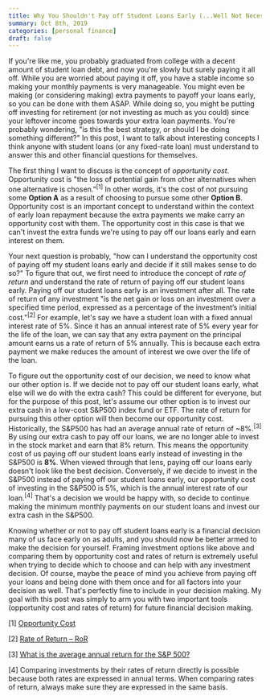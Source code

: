 ```yaml
---
title: Why You Shouldn't Pay off Student Loans Early (...Well Not Necessarily)
summary: Oct 8th, 2019
categories: [personal finance]
draft: false
---
```


If you're like me, you probably graduated from college with a decent amount of student loan debt, and now you're slowly but surely paying it all off. While you are worried about paying it off, you have a stable income so making your monthly payments is very manageable. You might even be making (or considering making) extra payments to payoff your loans early, so you can be done with them ASAP. While doing so, you might be putting off investing for retirement (or not investing as much as you could) since your leftover income goes towards your extra loan payments. You're probably wondering, "is this the best strategy, or should I be doing something different?" In this post, I want to talk about interesting concepts I think anyone with student loans (or any fixed-rate loan) must understand to answer this and other financial questions for themselves.

The first thing I want to discuss is the concept of *opportunity cost*. Opportunity cost is "the loss of potential gain from other alternatives when one alternative is chosen."<sup>[1]</sup> In other words, it's the cost of not pursuing some **Option A** as a result of choosing to pursue some other **Option B**. Opportunity cost is an important concept to understand within the context of early loan repayment because the extra payments we make carry an opportunity cost with them. The opportunity cost in this case is that we can't invest the extra funds we're using to pay off our loans early and earn interest on them.

Your next question is probably, "how can I understand the opportunity cost of paying off my student loans early and decide if it still makes sense to do so?" To figure that out, we first need to introduce the concept of *rate of return* and understand the rate of return of paying off our student loans early. Paying off our student loans early is an investment after all. The rate of return of any investment "is the net gain or loss on an investment over a specified time period, expressed as a percentage of the investment’s initial cost."<sup>[2]</sup> For example, let's say we have a student loan with a fixed annual interest rate of 5%. Since it has an annual interest rate of 5% every year for the life of the loan, we can say that any extra payment on the principal amount earns us a rate of return of 5% annually. This is because each extra payment we make reduces the amount of interest we owe over the life of the loan.

To figure out the opportunity cost of our decision, we need to know what our other option is. If we decide not to pay off our student loans early, what else will we do with the extra cash? This could be different for everyone, but for the purpose of this post, let's assume our other option is to invest our extra cash in a low-cost S&P500 index fund or ETF. The rate of return for pursuing this other option will then become our opportunity cost. Historically, the S&P500 has had an average annual rate of return of ~8%.<sup>[3]</sup> By using our extra cash to pay off our loans, we are no longer able to invest in the stock market and earn that 8% return. This means the opportunity cost of us paying off our student loans early instead of investing in the S&P500 is **8%**. When viewed through that lens, paying off our loans early doesn't look like the best decision. Conversely, if we decide to invest in the S&P500 instead of paying off our student loans early, our opportunity cost of investing in the S&P500 is 5%, which is the annual interest rate of our loan.<sup>[4]</sup> That's a decision we would be happy with, so decide to continue making the minimum monthly payments on our student loans and invest our extra cash in the S&P500.

Knowing whether or not to pay off student loans early is a financial decision many of us face early on as adults, and you should now be better armed to make the decision for yourself. Framing investment options like above and comparing them by opportunity cost and rates of return is extremely useful when trying to decide which to choose and can help with any investment decision. Of course, maybe the peace of mind you achieve from paying off your loans and being done with them once and for all factors into your decision as well. That's perfectly fine to include in your decision making. My goal with this post was simply to arm you with two important tools (opportunity cost and rates of return) for future financial decision making.

[1] [Opportunity Cost](https://www.lexico.com/definition/opportunity_cost)

[2] [Rate of Return – RoR](https://www.investopedia.com/terms/r/rateofreturn.asp)

[3] [What is the average annual return for the S&P 500?](https://www.investopedia.com/ask/answers/042415/what-average-annual-return-sp-500.asp)

[4] Comparing investments by their rates of return directly is possible because both rates are expressed in annual terms. When comparing rates of return, always make sure they are expressed in the same basis.
